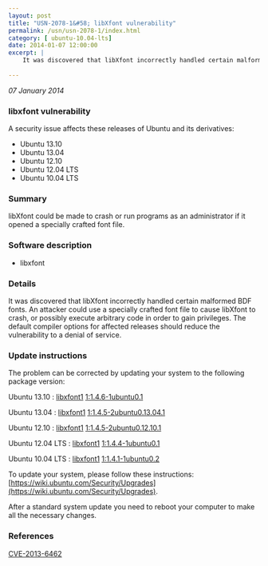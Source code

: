 ```yaml
---
layout: post
title: "USN-2078-1&#58; libXfont vulnerability"
permalink: /usn/usn-2078-1/index.html
category: [ ubuntu-10.04-lts]
date: 2014-01-07 12:00:00
excerpt: |
    It was discovered that libXfont incorrectly handled certain malformed BDF fonts. An attacker could use a specially crafted font file to cause libXfont to crash, or possibly execute arbitrary code in order to gain privileges. The default compiler options for affected releases should reduce the vulnerability to a denial of service. 
    
--- 
```

 
 

*07 January 2014*

### libxfont vulnerability

A security issue affects these releases of Ubuntu and its derivatives:

* Ubuntu 13.10
* Ubuntu 13.04
* Ubuntu 12.10
* Ubuntu 12.04 LTS
* Ubuntu 10.04 LTS

### Summary

libXfont could be made to crash or run programs as an administrator if it opened a specially crafted font file.

### Software description

* libxfont 

### Details

It was discovered that libXfont incorrectly handled certain malformed BDF fonts. An attacker could use a specially crafted font file to cause libXfont to crash, or possibly execute arbitrary code in order to gain privileges. The default compiler options for affected releases should reduce the vulnerability to a denial of service. 

### Update instructions

The problem can be corrected by updating your system to the following package version:

Ubuntu 13.10
 : [libxfont1](https://launchpad.net/ubuntu/+source/libxfont) <span> [1:1.4.6-1ubuntu0.1](https://launchpad.net/ubuntu/+source/libxfont/1:1.4.6-1ubuntu0.1) </span> 

Ubuntu 13.04
 : [libxfont1](https://launchpad.net/ubuntu/+source/libxfont) <span> [1:1.4.5-2ubuntu0.13.04.1](https://launchpad.net/ubuntu/+source/libxfont/1:1.4.5-2ubuntu0.13.04.1) </span> 

Ubuntu 12.10
 : [libxfont1](https://launchpad.net/ubuntu/+source/libxfont) <span> [1:1.4.5-2ubuntu0.12.10.1](https://launchpad.net/ubuntu/+source/libxfont/1:1.4.5-2ubuntu0.12.10.1) </span> 

Ubuntu 12.04 LTS
 : [libxfont1](https://launchpad.net/ubuntu/+source/libxfont) <span> [1:1.4.4-1ubuntu0.1](https://launchpad.net/ubuntu/+source/libxfont/1:1.4.4-1ubuntu0.1) </span> 

Ubuntu 10.04 LTS
 : [libxfont1](https://launchpad.net/ubuntu/+source/libxfont) <span> [1:1.4.1-1ubuntu0.2](https://launchpad.net/ubuntu/+source/libxfont/1:1.4.1-1ubuntu0.2) </span> 

To update your system, please follow these instructions: [https://wiki.ubuntu.com/Security/Upgrades](https://wiki.ubuntu.com/Security/Upgrades).

After a standard system update you need to reboot your computer to make all the necessary changes. 

### References

 
 [CVE-2013-6462](http://people.ubuntu.com/~ubuntu-security/cve/CVE-2013-6462)
 

